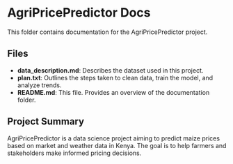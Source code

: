 # AgriPricePredictor Docs

This folder contains documentation for the AgriPricePredictor project.

## Files

- **data_description.md**: Describes the dataset used in this project.
- **plan.txt**: Outlines the steps taken to clean data, train the model, and analyze trends.
- **README.md**: This file. Provides an overview of the documentation folder.

## Project Summary

AgriPricePredictor is a data science project aiming to predict maize prices based on market and weather data in Kenya. The goal is to help farmers and stakeholders make informed pricing decisions.
